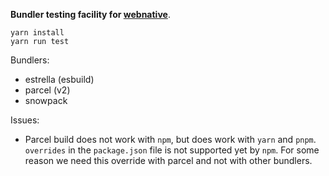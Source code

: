 __Bundler testing facility for [webnative](https://github.com/fission-suite/webnative)__.

```shell
yarn install
yarn run test
```

Bundlers:
- estrella (esbuild)
- parcel (v2)
- snowpack


Issues:
- Parcel build does not work with `npm`, but does work with `yarn` and `pnpm`. `overrides` in the `package.json` file is not supported yet by `npm`. For some reason we need this override with parcel and not with other bundlers.
